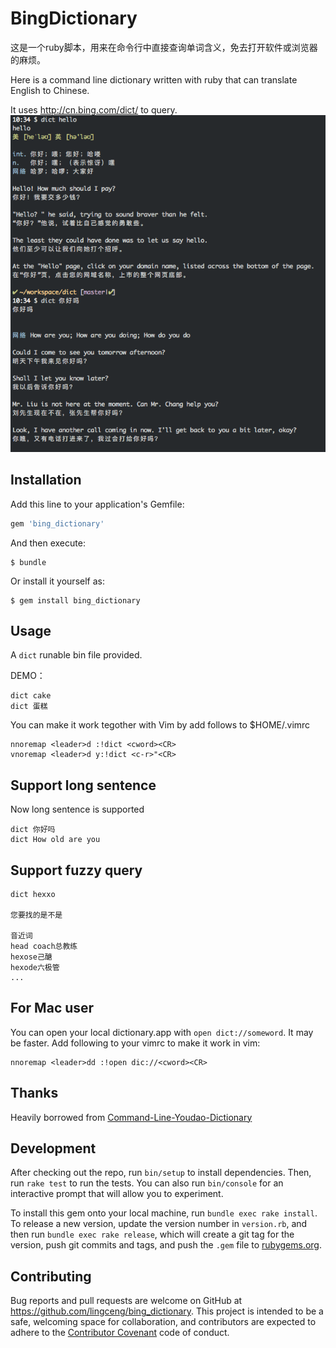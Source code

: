 # BingDictionary

这是一个ruby脚本，用来在命令行中直接查询单词含义，免去打开软件或浏览器的麻烦。

Here is a command line dictionary written with ruby that can
translate English to Chinese.

It uses http://cn.bing.com/dict/ to query.
![DEMO ](./dict.png)

## Installation

Add this line to your application's Gemfile:

```ruby
gem 'bing_dictionary'
```

And then execute:

    $ bundle

Or install it yourself as:

    $ gem install bing_dictionary

## Usage
A `dict` runable bin file provided.

DEMO：

    dict cake
    dict 蛋糕

You can make it work tegother with Vim by add follows to $HOME/.vimrc

    nnoremap <leader>d :!dict <cword><CR>
    vnoremap <leader>d y:!dict <c-r>"<CR>

## Support long sentence
Now long sentence is supported

    dict 你好吗
    dict How old are you

## Support fuzzy query

    dict hexxo

    您要找的是不是

    音近词
    head coach总教练
    hexose己醣
    hexode六极管
    ...

## For Mac user
You can open your local dictionary.app with `open dict://someword`. It may be faster.
Add following to your vimrc to make it work in vim:

    nnoremap <leader>dd :!open dic://<cword><CR>

## Thanks
Heavily borrowed from [Command-Line-Youdao-Dictionary](https://github.com/qhwa/Command-Line-Youdao-Dictionary)

## Development

After checking out the repo, run `bin/setup` to install dependencies. Then, run `rake test` to run the tests. You can also run `bin/console` for an interactive prompt that will allow you to experiment.

To install this gem onto your local machine, run `bundle exec rake install`. To release a new version, update the version number in `version.rb`, and then run `bundle exec rake release`, which will create a git tag for the version, push git commits and tags, and push the `.gem` file to [rubygems.org](https://rubygems.org).

## Contributing

Bug reports and pull requests are welcome on GitHub at https://github.com/lingceng/bing_dictionary. This project is intended to be a safe, welcoming space for collaboration, and contributors are expected to adhere to the [Contributor Covenant](http://contributor-covenant.org) code of conduct.

